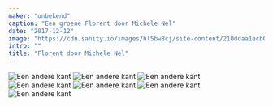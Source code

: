 ```yaml
---
maker: "onbekend"
caption: "Een groene Florent door Michele Nel"
date: "2017-12-12"
image: "https://cdn.sanity.io/images/hl5bw8cj/site-content/210ddaa1ecb0afad4260d6c60627be34e46189d0-1280x960.jpg"
intro: ""
title: "Florent door Michele Nel"
---
```


![Een andere kant](https://posts.freesewing.org/uploads/florent_by_michele_24_24a438f855.jpg "Een andere kant") ![Een andere kant](https://posts.freesewing.org/uploads/florent_by_michele_25_e4e2c3a34b.jpg "Een andere kant") ![Een andere kant](https://posts.freesewing.org/uploads/florent_by_michele_27_43ced160e7.jpg "Een andere kant") ![Een andere kant](https://posts.freesewing.org/uploads/florent_by_michele_31_b665c3dc5b.jpg "Een andere kant") ![Een andere kant](https://posts.freesewing.org/uploads/florent_by_michele_38_e8e8777f34.jpg "Een andere kant") ![Een andere kant](https://posts.freesewing.org/uploads/florent_by_michele_43_9a583f3648.jpg "Een andere kant") ![Een andere kant](https://posts.freesewing.org/uploads/florent_by_michele_46_c480c6a1a9.jpg)
